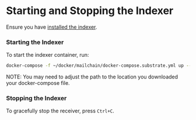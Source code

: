 # Starting and Stopping the Indexer

Ensure you have [installed the indexer](installing-the-indexer.md).

### Starting the Indexer

To start the indexer container, run:

```bash
docker-compose -f ~/docker/mailchain/docker-compose.substrate.yml up --build
```

NOTE: You may need to adjust the path to the location you downloaded your docker-compose file.

### Stopping the Indexer

To gracefully stop the receiver, press `Ctrl+C`.

